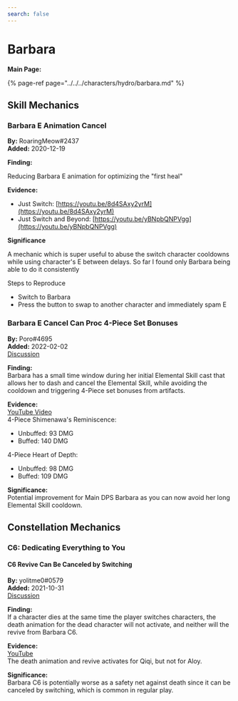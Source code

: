 ```yaml
---
search: false
---
```


# Barbara

**Main Page:**

{% page-ref page="../../../characters/hydro/barbara.md" %}

## Skill Mechanics

### **Barbara E Animation Cancel**

**By:** RoaringMeow\#2437  
**Added:** 2020-12-19

**Finding:**

Reducing Barbara E animation for optimizing the "first heal"

**Evidence:**

* Just Switch: [https://youtu.be/8d4SAxy2yrM](https://youtu.be/8d4SAxy2yrM)  
* Just Switch and Beyond: [https://youtu.be/yBNpbQNPVgg](https://youtu.be/yBNpbQNPVgg)

**Significance**

A mechanic which is super useful to abuse the switch character cooldowns while using character's E between delays. So far I found only Barbara being able to do it consistently

Steps to Reproduce

* Switch to Barbara
* Press the button to swap to another character and immediately spam E

### Barbara E Cancel Can Proc 4-Piece Set Bonuses

**By:** Poro\#4695  
**Added:** 2022-02-02  
[Discussion](https://tickettool.xyz/direct?url=https://cdn.discordapp.com/attachments/936984762726363136/938452706647998495/transcript-barbara-e-cancel-can-procstack-4pc-sets.html)  

**Finding:**  
Barbara has a small time window during her initial Elemental Skill cast that allows her to dash and cancel the Elemental Skill, while avoiding the cooldown and triggering 4-Piece set bonuses from artifacts.  

**Evidence:**  
[YouTube Video](https://youtu.be/HgPYkUIzl6A)  
4-Piece Shimenawa's Reminiscence:  
* Unbuffed: 93 DMG  
* Buffed: 140 DMG  

4-Piece Heart of Depth:  
* Unbuffed: 98 DMG  
* Buffed: 109 DMG  

**Significance:**  
Potential improvement for Main DPS Barbara as you can now avoid her long Elemental Skill cooldown.

## Constellation Mechanics

### C6: Dedicating Everything to You

#### C6 Revive Can Be Canceled by Switching

**By:** yolitme0\#0579  
**Added:** 2021-10-31  
[Discussion](https://tickettool.xyz/direct?url=https://cdn.discordapp.com/attachments/904016162382311484/904534494319607848/transcript-barbara-c6-revive-can-be-canceled-by-swapping.html)  

**Finding:**  
If a character dies at the same time the player switches characters, the death animation for the dead character will not activate, and neither will the revive from Barbara C6.  

**Evidence:**  
[YouTube](https://youtu.be/2BZSTCRNuJo)  
The death animation and revive activates for Qiqi, but not for Aloy.

**Significance:**  
Barbara C6 is potentially worse as a safety net against death since it can be canceled by switching, which is common in regular play.
